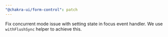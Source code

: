 ```yaml
---
"@chakra-ui/form-control": patch
---
```


Fix concurrent mode issue with setting state in focus event handler. We use
`withFlushSync` helper to achieve this.
